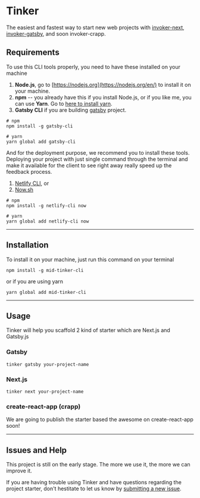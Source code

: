 # Tinker

The easiest and fastest way to start new web projects with [invoker-next](https://github.com/meridianid/invoker-next), [invoker-gatsby](https://github.com/meridianid/invoker-gatsby), and soon invoker-crapp.

## Requirements

To use this CLI tools properly, you need to have these installed on your machine

1. **Node.js**, go to [https://nodejs.org](https://nodejs.org/en/) to install it on your machine.
2. **npm** -- you already have this if you install Node.js, or if you like me, you can use **Yarn**. Go to [here to install yarn](https://yarnpkg.com/lang/en/docs/install/#mac-stable).
3. **Gatsby CLI** if you are building [gatsby](https://gatsbyjs.org) project.

  ```shell
  # npm
  npm install -g gatsby-cli

  # yarn
  yarn global add gatsby-cli
  ```

And for the deployment purpose, we recommend you to install these tools. Deploying your project with just single command through the terminal and make it available for the client to see right away really speed up the feedback process.

1. [Netlify CLI](https://www.netlify.com/), or
2. [Now.sh](https://now.sh)

```shell
# npm
npm install -g netlify-cli now

# yarn
yarn global add netlify-cli now
```

---

## Installation

To install it on your machine, just run this command on your terminal

```shell
npm install -g mid-tinker-cli
```

or if you are using yarn

```shell
yarn global add mid-tinker-cli
```

---

## Usage

Tinker will help you scaffold 2 kind of starter which are Next.js and Gatsby.js

### Gatsby

```shell
tinker gatsby your-project-name
```

### Next.js

```shell
tinker next your-project-name
```

### create-react-app (crapp)

We are going to publish the starter based the awesome on create-react-app soon!

---

## Issues and Help

This project is still on the early stage. The more we use it, the more we can improve it.

If you are having trouble using Tinker and have questions regarding the project starter, don't hestitate to let us know by [submitting a new issue](https://github.com/meridianid/tinker-cli/issues/new).
